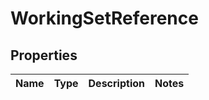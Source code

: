 

# WorkingSetReference


## Properties

Name | Type | Description | Notes
------------ | ------------- | ------------- | -------------



